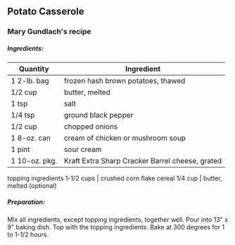 

## Potato Casserole
### Mary Gundlach's recipe

##### Ingredients:
| Quantity       |    Ingredient|
|----------------| -------------------------------------|
 | 1 2-lb. bag    | frozen hash brown potatoes, thawed|
 | 1/2 cup        | butter, melted|
 | 1 tsp          | salt|
 | 1/4 tsp        | ground black pepper|
 | 1/2 cup        | chopped onions|
 | 1 8-oz. can    | cream of chicken or mushroom soup|
 | 1 pint         | sour cream|
 | 1 10-oz. pkg.  | Kraft Extra Sharp Cracker Barrel cheese, grated|
topping ingredients
1-1/2 cups      | crushed corn flake cereal
1/4 cup         | butter, melted (optional)

##### Preparation:
Mix all ingredients, except topping ingredients, together well. Pour into
13" x 9" baking dish.  Top with the topping ingredients.  Bake at 300 degrees
for 1 to 1-1/2 hours.
